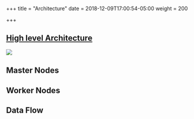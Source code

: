 +++
title = "Architecture"
date = 2018-12-09T17:00:54-05:00
weight = 200

+++

## [High level Architecture](https://kubernetes.io/docs/concepts/architecture/)

![](/images/arch/highlevel.png)


## Master Nodes

## Worker Nodes

## Data Flow

